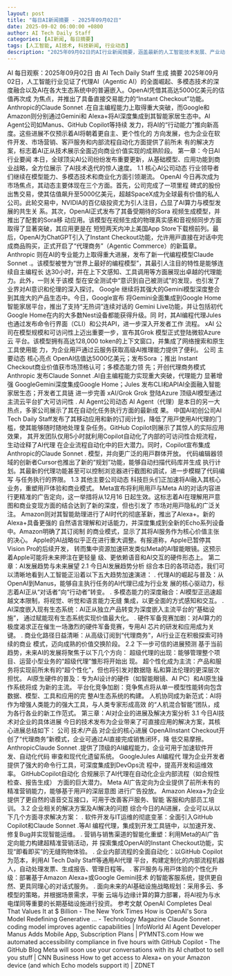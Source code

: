 ```yaml
---
layout: post
title: "每日AI新闻摘要 - 2025年09月02日"
date: 2025-09-02 06:00:00 +0800
author: AI Tech Daily Staff
categories: [AI新闻, 每日摘要]
tags: [人工智能, AI技术, 科技新闻, 行业动态]
description: "2025年09月02日的AI行业新闻摘要，涵盖最新的人工智能技术发展、产业动态和市场趋势。"
---
```


AI 每⽇观察：2025年09月02日
由 AI Tech Daily Staff ⽣成
摘要
2025年09月02日，⼈⼯智能⾏业⻅证了代理AI（Agentic AI）的全⾯崛起、多模态技术的深
度融合以及AI在各⼤⽣态系统中的普遍嵌⼊。OpenAI凭借其⾼达5000亿美元的估值再次成
为焦点，并推出了具备直接交易能⼒的“Instant Checkout”功能。Anthropic的Claude
Sonnet  . 在⾃主编程能⼒上取得重⼤突破，⽽Google和Amazon则分别通过Gemini和
Alexa+将AI深度集成到其智能家居⽣态中。AI Agent公司如Manus、GitHub Copilot等持续
发⼒，将AI的“⾏动能⼒”推向新⾼度。这些进展不仅预⽰着AI将朝着更⾃主、更个性化的
⽅向发展，也为企业在软件开发、市场营销、客⼾服务和内部流程⾃动化⽅⾯提供了前所未
有的解决⽅案，标志着AI正从技术展⽰全⾯迈向商业价值实现的成熟阶段。
第⼀章：今⽇AI⾏业要闻
本⽇，全球顶尖AI公司纷纷发布重要更新，从基础模型、应⽤功能到商业战略，全⽅位展⽰
了AI技术迭代的惊⼈速度。
1.1 核⼼AI公司动态
⾏业领导者们继续在模型能⼒、多模态技术和商业化⽅⾯引领潮流。
OpenAI 今⽇再次成为市场焦点，其动态主要体现在三个⽅⾯。⾸先，公司完成了⼀项⾥程
碑式的股份出售交易，使其估值飙升⾄5000亿美元，超越SpaceX成为全球最有价值的私⼈
公司。此轮交易中，NVIDIA的百亿级投资尤为引⼈注⽬，凸显了AI算⼒与模型发展的共⽣关
系。其次，OpenAI正式发布了其备受期待的Sora  视频⽣成模型，并推出了配套的Sora移
动应⽤。该模型在视频⽣成的物理真实感和⾳视频同步⽅⾯取得了显著突破，其应⽤更是在
短短两天内冲上美国App Store下载榜前列。最后，OpenAI为ChatGPT引⼊了Instant
Checkout功能，允许⽤⼾直接在对话中完成商品购买，正式开启了“代理商务”（Agentic
Commerce）的新篇章。
Anthropic 则在AI的专业能⼒上取得重⼤进展，发布了新⼀代编程模型Claude Sonnet
 . 。该模型被誉为“世界上最好的编程模型”，其最引⼈注⽬的特性是能够连续⾃主编程⻓
达30⼩时，并在上下⽂感知、⼯具调⽤等⽅⾯展现出卓越的代理能⼒。此外，⼀则关于该模
型在安全测试中“意识到⾃⼰被测试”的发现，也引发了业界对AI意识和伦理的深⼊探讨。
Google 继续将其强⼤的Gemini模型深度整合到其庞⼤的产品⽣态中。今⽇，Google宣布
将Gemini全⾯集成到Google Home智能家居平台，推出了⽀持“⽆热词”连续对话的
Gemini Live功能，并让包括初代Google Home在内的⼤多数Nest设备都能获得升级。同
时，其AI编程代理Jules也通过发布命令⾏界⾯（CLI）和公共API，进⼀步深⼊开发者⼯作
流程。
xAI 公司在模型规模和可访问性上迈出重要⼀步，宣布其Grok  模型正式登陆微软Azure云
平台。该模型拥有⾼达128,000 token的上下⽂窗⼝，并集成了⽹络搜索和原⽣⼯具使⽤能
⼒，为企业⽤⼾通过云服务获取⾼级AI推理能⼒提供了便利。
公司 主要动态 核⼼亮点
OpenAI估值达5000亿美元；发布Sora  ；推出
Instant Checkout商业价值获市场顶格认可；多模态能⼒领
先；开创代理商务模式
Anthropic 发布Claude Sonnet  . AI⾃主编程能⼒实现重⼤突破，代理能⼒
显著增强
GoogleGemini深度集成Google Home；Jules
发布CLI和APIAI全⾯融⼊智能家居⽣态；开发者⼯具链
进⼀步完善
xAI/Grok Grok  登陆Azure 顶级AI模型通过主流云平台扩⼤可访问性
 .  AI Agent公司动态
AI Agent（代理）是本⽇的另⼀⼤热点，多家公司展⽰了其在⾃动化任务执⾏⽅⾯的最新成
果。
中国AI初创公司AI Tech Daily Staff发布了其移动应⽤和新的订阅计划，降低了⽤⼾使⽤AI代理的⻔
槛，使其能够随时随地处理复杂任务。GitHub Copilot则展⽰了其惊⼈的实际应⽤效果，
其开发团队仅⽤5⼩时就利⽤Copilot⾃动化了内部的可访问性合规流程，⽣动诠释了AI代理
在企业流程⾃动化中的巨⼤潜⼒。同时，Copilot宣布集成Anthropic的Claude Sonnet  . 
模型，并向更⼴泛的⽤⼾群体开放。
代码编辑器领域的创新者Cursor也推出了新的“规划”功能，能够⾃动扫描代码库并⽣成
执⾏计划。其最新的代理功能甚⾄可以控制浏览器进⾏截图和调试，进⼀步模糊了代码编写
与任务执⾏的界限。
1.3 其他主要公司动态
科技巨头们正加速将AI融⼊其核⼼业务，重塑⽤⼾体验和商业模式。
Meta宣布将利⽤⽤⼾与Meta AI的对话内容进⾏更精准的⼴告定向，这⼀举措将从12⽉16
⽇起⽣效。这标志着AI在理解⽤⼾意图和商业变现⽅⾯的结合达到了新的深度，但也引发了
市场对⽤⼾隐私的⼴泛关注。
Amazon则对其智能助理进⾏了AI时代的彻底⾰新，推出了Alexa+。新的Alexa+具备更强的
⾃然语⾔理解和对话能⼒，并深度集成到全新的Echo系列设备中。Amazon明确了其订阅制
的商业模式，显⽰了其将AI服务作为核⼼价值主张的决⼼。
Apple的AI战略似乎正在进⾏重⼤调整。有报道称，Apple已暂停其Vision Pro的后续开发，
转⽽集中资源加速研发类似Meta的AI智能眼镜。这预⽰着Apple可能将未来押注在更轻量
级、更依赖语⾳和AI交互的硬件形态上。
第⼆章：AI发展趋势与未来展望
2.1 今⽇AI发展趋势分析
综合本⽇的各项动态，我们可以清晰地看到⼈⼯智能正沿着以下五⼤趋势加速演进：
 . 代理AI的崛起与普及：从OpenAI到Manus，能够⾃主执⾏任务的AI代理已成为⾏业发
展的核⼼驱动⼒，标志着AI正从“对话者”向“⾏动者”转变。
 . 多模态能⼒的深度融合：AI模型正迅速超越⽂本限制，将视觉、听觉和语⾔能⼒⽆缝
集成，以更全⾯的⽅式感知和交互。
 . AI深度嵌⼊现有⽣态系统：AI正从独⽴产品转变为深度嵌⼊主流平台的“基础设施”，
通过赋能现有⽣态系统实现价值最⼤化。
 . 硬件军备竞赛加剧：对AI算⼒的极度渴求正在催⽣⼀场激烈的硬件军备竞赛，专⽤AI
芯⽚的研发和应⽤成为关键。
 . 商业化路径⽇益清晰：从⾼级订阅到“代理商务”，AI⾏业正在积极探索可持续的商业
模式，迈向成熟的价值交换阶段。
2.2 下⼀步可信的进展预测
基于当前趋势，未来AI的发展将聚焦于以下⼏个⽅向：
超级代理的出现：能够管理整个项⽬、运营⼩型业务的“超级代理”雏形将开始出
现。
超个性化成为主流：产品和服务将实现前所未有的“超个性化”，但也将引发对数据隐
私和算法伦理的更深层次担忧。
AI原⽣硬件的普及：专为AI设计的硬件（如智能眼镜、AI PC）和AI原⽣操作系统将成
为新的主流。
平台化竞争加剧：竞争焦点将从单⼀模型性能转向包含数据、模型、⼯具和应⽤的完
整AI⽣态系统的构建。
⼈机协同成为新范式：AI将作为增强⼈类能⼒的强⼤⼯具，与⼈类专家形成⾼效
的“⼈机混合智能”团队，成为各⾏各业的新⼯作范式。
第三章：AI对企业的进展及解决⽅案分析
3.1 今⽇AI技术对企业的具体进展
今⽇的技术发布为企业带来了可直接应⽤的解决⽅案，其核⼼进展总结如下：
公司 技术/产品 对企业的核⼼进展
OpenAIInstant
Checkout开创了“代理商务”新模式，企业可通过AI直接完成销售闭环，降
低交易摩擦。
AnthropicClaude Sonnet
 . 提供了顶级的AI编程能⼒，企业可⽤于加速软件开发、⾃动化代码
审查和现代化遗留系统。
GoogleJules AI编程代
理为企业开发者提供了强⼤的命令⾏⼯具，可深度集成到DevOps流
程中，提⾼开发和运维效率。
GitHubCopilot⾃动化
合规展⽰了AI代理在⾃动化企业内部流程（如合规性检查、报告⽣成）
⽅⾯的巨⼤潜⼒。
Meta AI⼴告定向为企业提供了前所未有的精准营销能⼒，能够基于⽤⼾的深层意图
进⾏⼴告投放。
Amazon Alexa+为企业提供了更⾃然的语⾳交互接⼝，可⽤于改善客⼾服务、智能
客服和内部员⼯培训。
3.2 企业相关的解决⽅案及AI解决的问题
综合今⽇的AI进展，企业可以从以下⼏个⽅⾯寻求解决⽅案：
 . 软件开发与IT运维的彻底变⾰：全⾯引⼊GitHub Copilot和Claude Sonnet  . 等AI
编程代理，集成到开发⼯具链中，以加速开发、修复Bug并实现智能运维。
 . 营销与销售渠道的智能化重塑：利⽤Meta的AI⼴告定向能⼒构建超精准营销活动，并
探索集成OpenAI的Instant Checkout功能，实现“即看即买”的⽆缝购物体验。
 . 企业内部流程的全⾯⾃动化：以GitHub Copilot为范本，利⽤AI Tech Daily Staff等通⽤AI代理
平台，构建定制化的内部流程机器⼈，⾃动处理发票、⽣成报告、管理⽇程等。
 . 客⼾服务与⽤⼾体验的个性化升级：部署基于Amazon Alexa+或Google Gemini技术
的智能客服系统，提供更⾃然、更具同理⼼的对话式服务。
 . ⾯向未来的AI基础设施战略规划：采⽤多云、多模型的策略，并根据场景需求，平衡
云端与边缘计算的算⼒部署，将AI视为与⽔电煤同等重要的⻓期基础设施进⾏投资。
参考⽂献
OpenAI Completes Deal That Values It at $    Billion - The New York Times
How is OpenAI's Sora   Model Redeﬁning Generative ... - Technology Magazine
Claude Sonnet  .  coding model improves agentic capabilities | InfoWorld
AI Agent Developer Manus Adds Mobile App, Subscription Plans | PYMNTS.com
How we automated accessibility compliance in ﬁve hours with GitHub Copilot -
The GitHub Blog
Meta will soon use your conversations with its AI chatbot to sell you stuﬀ | CNN
Business
How to get access to Alexa+ on your Amazon device (and which Echo models
support it) | ZDNET
